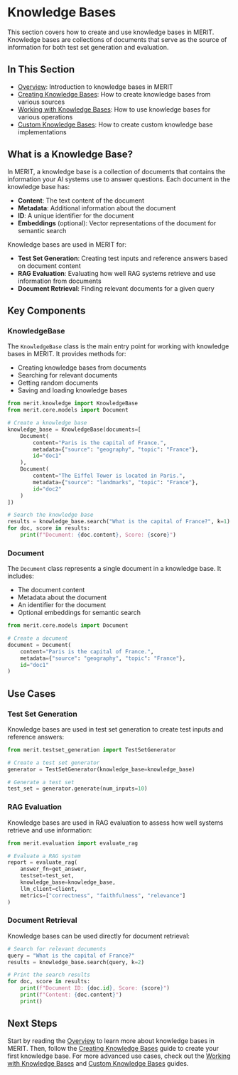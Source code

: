 # Knowledge Bases

This section covers how to create and use knowledge bases in MERIT. Knowledge bases are collections of documents that serve as the source of information for both test set generation and evaluation.

## In This Section

- [Overview](./01_overview.md): Introduction to knowledge bases in MERIT
- [Creating Knowledge Bases](./02_creating_knowledge_bases.md): How to create knowledge bases from various sources
- [Working with Knowledge Bases](./03_working_with_knowledge_bases.md): How to use knowledge bases for various operations
- [Custom Knowledge Bases](./04_custom_knowledge_bases.md): How to create custom knowledge base implementations

## What is a Knowledge Base?

In MERIT, a knowledge base is a collection of documents that contains the information your AI systems use to answer questions. Each document in the knowledge base has:

- **Content**: The text content of the document
- **Metadata**: Additional information about the document
- **ID**: A unique identifier for the document
- **Embeddings** (optional): Vector representations of the document for semantic search

Knowledge bases are used in MERIT for:

- **Test Set Generation**: Creating test inputs and reference answers based on document content
- **RAG Evaluation**: Evaluating how well RAG systems retrieve and use information from documents
- **Document Retrieval**: Finding relevant documents for a given query

## Key Components

### KnowledgeBase

The `KnowledgeBase` class is the main entry point for working with knowledge bases in MERIT. It provides methods for:

- Creating knowledge bases from documents
- Searching for relevant documents
- Getting random documents
- Saving and loading knowledge bases

```python
from merit.knowledge import KnowledgeBase
from merit.core.models import Document

# Create a knowledge base
knowledge_base = KnowledgeBase(documents=[
    Document(
        content="Paris is the capital of France.",
        metadata={"source": "geography", "topic": "France"},
        id="doc1"
    ),
    Document(
        content="The Eiffel Tower is located in Paris.",
        metadata={"source": "landmarks", "topic": "France"},
        id="doc2"
    )
])

# Search the knowledge base
results = knowledge_base.search("What is the capital of France?", k=1)
for doc, score in results:
    print(f"Document: {doc.content}, Score: {score}")
```

### Document

The `Document` class represents a single document in a knowledge base. It includes:

- The document content
- Metadata about the document
- An identifier for the document
- Optional embeddings for semantic search

```python
from merit.core.models import Document

# Create a document
document = Document(
    content="Paris is the capital of France.",
    metadata={"source": "geography", "topic": "France"},
    id="doc1"
)
```

## Use Cases

### Test Set Generation

Knowledge bases are used in test set generation to create test inputs and reference answers:

```python
from merit.testset_generation import TestSetGenerator

# Create a test set generator
generator = TestSetGenerator(knowledge_base=knowledge_base)

# Generate a test set
test_set = generator.generate(num_inputs=10)
```

### RAG Evaluation

Knowledge bases are used in RAG evaluation to assess how well systems retrieve and use information:

```python
from merit.evaluation import evaluate_rag

# Evaluate a RAG system
report = evaluate_rag(
    answer_fn=get_answer,
    testset=test_set,
    knowledge_base=knowledge_base,
    llm_client=client,
    metrics=["correctness", "faithfulness", "relevance"]
)
```

### Document Retrieval

Knowledge bases can be used directly for document retrieval:

```python
# Search for relevant documents
query = "What is the capital of France?"
results = knowledge_base.search(query, k=2)

# Print the search results
for doc, score in results:
    print(f"Document ID: {doc.id}, Score: {score}")
    print(f"Content: {doc.content}")
    print()
```

## Next Steps

Start by reading the [Overview](./01_overview.md) to learn more about knowledge bases in MERIT. Then, follow the [Creating Knowledge Bases](./02_creating_knowledge_bases.md) guide to create your first knowledge base. For more advanced use cases, check out the [Working with Knowledge Bases](./03_working_with_knowledge_bases.md) and [Custom Knowledge Bases](./04_custom_knowledge_bases.md) guides.
